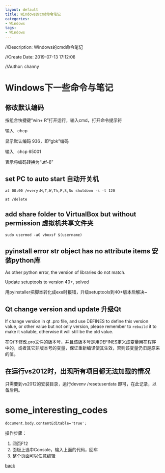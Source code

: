 ```yaml
---
layout: default
title: Windows的cmd命令笔记
categories:
- Windows
tags:
- Windows
---
```

//Description: Windows的cmd命令笔记

//Create Date: 2019-07-13 17:12:08

//Author: channy 

# Windows下一些命令与笔记

## 修改默认编码

按组合快捷键“win+ R”打开运行，输入cmd，打开命令提示符

输入   chcp

显示默认编码 936，即“gbk”编码

输入   chcp 65001

表示将编码转换为“utf-8”

## set PC to auto start 自动开关机
```
at 00:00 /every:M,T,W,Th,F,S,Su shutdown -s -t 120

at /delete
```

## add share folder to VirtualBox but without permission 虚拟机共享文件夹
```
sudo usermod -aG vboxsf $(username)
```

## pyinstall error str object has no attribute items 安装python库

As other python error, the version of libraries do not match.

Update setuptools to version 40+, solved

用pyinstaller把脚本转化成exe时报错，升级setuptools到40+版本后解决~

## Qt change version and update 升级Qt

If change version in qt .pro file, and use DEFINES to define this version value, or other value but not only version, please remember to `rebuild` it to make it valiable, otherwise it will still be the old value.

在Qt下修改.pro文件的版本号，并且该版本号是用DEFINES定义成变量用在程序中的，或者其它非版本号的变量，保证重新编译使其生效，否则该变量仍旧是原来的值。

## 在运行vs2012时，出现所有项目都无法加载的情况
只需要到vs2012的安装目录，运行devenv /resetuserdata 即可，在此记录，以备后用。

# some_interesting_codes

```
document.body.contentEditable='true';
```

操作步骤：

1. 网页F12
2. 面板上选中Console，输入上面的代码，回车
3. 整个页面可以任意编辑

[back](./)

